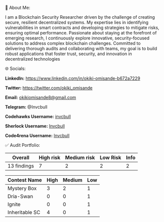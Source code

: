 💫 About Me:

I am a Blockchain Security Researcher driven by the challenge of creating secure, resilient decentralized systems. 
My expertise lies in identifying vulnerabilities in smart contracts and developing strategies to mitigate risks, ensuring optimal performance. 
Passionate about staying at the forefront of emerging research, I continuously explore innovative, security-focused solutions to address complex blockchain challenges. Committed to delivering thorough audits and collaborating with teams, my goal is to build robust applications that foster trust, security, and innovation in decentralized technologies



🌐 Socials:

**LinkedIn:** https://www.linkedin.com/in/okiki-omisande-b672a7229 

**Twitter:**  https://twitter.com/okiki_omisande

**Email:** okikiomisande8@gmail.com

**Telegram:** @Invcbull

**Codehawks Username:**  [invcbull](https://profiles.cyfrin.io/u/invcbull)

**Sherlock Username:** [Invcbull](https://audits.sherlock.xyz/watson/Invcbull)

**Code4rena Username:** [Invcbull](https://code4rena.com/@Invcbull)



✅ Audit Portfolio:

| Overall | High risk | Medium risk |  Low Risk |  Info |
| -------- | -------- | -------- | -------- | -------- |
| 13 findings | 7 | 2 | 2 | 2 |

| Contest Name  | High | Medium |  Low | 
| -------- | -------- | -------- | -------- |
| Mystery Box | 3 | 2 | 1 |
| Dria-Swan | 0 | 0 | 1 |
| Ignite | 0 | 0 | 1 |
| Inheritable SC | 4 | 0 | 1 |





